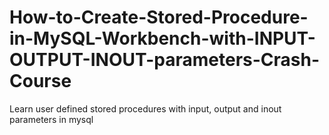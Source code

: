 # How-to-Create-Stored-Procedure-in-MySQL-Workbench-with-INPUT-OUTPUT-INOUT-parameters-Crash-Course
Learn user defined stored procedures with input, output and inout parameters in mysql

